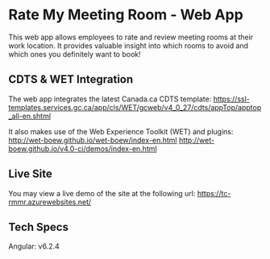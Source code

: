 # Rate My Meeting Room - Web App

This web app allows employees to rate and review meeting rooms at their work location.
It provides valuable insight into which rooms to avoid and which ones you definitely want to book!

## CDTS & WET Integration

The web app integrates the latest Canada.ca CDTS template:
https://ssl-templates.services.gc.ca/app/cls/WET/gcweb/v4_0_27/cdts/appTop/apptop_all-en.shtml

It also makes use of the Web Experience Toolkit (WET) and plugins:
http://wet-boew.github.io/wet-boew/index-en.html
http://wet-boew.github.io/v4.0-ci/demos/index-en.html

## Live Site

You may view a live demo of the site at the following url:
https://tc-rmmr.azurewebsites.net/

## Tech Specs

Angular: v6.2.4
